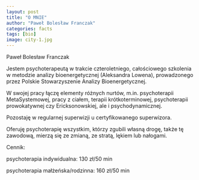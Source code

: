 ```yaml
---
layout: post
title: "O MNIE"
author: "Paweł Bolesław Franczak"
categories: facts
tags: [bio]
image: city-1.jpg
---
```


Paweł Bolesław Franczak

Jestem psychoterapeutą w trakcie czteroletniego, całościowego szkolenia w metodzie analizy bioenergetycznej (Aleksandra Lowena), prowadzonego przez Polskie Stowarzyszenie Analizy Bioenergetycznej.

W swojej pracy łączę elementy różnych nurtów, m.in. psychoterapii MetaSystemowej, pracy z ciałem, terapii krótkoterminowej, psychoterapii prowokatywnej czy Ericksonowskiej, ale i psychodynamicznej.

Pozostaję w regularnej superwizji u certyfikowanego superwizora.

Oferuję psychoterapię wszystkim, którzy zgubili własną drogę, także tę zawodową, mierzą się ze zmianą, ze stratą, lękiem lub nałogami.


Cennik:

psychoterapia indywidualna: 130 zł/50 min

psychoterapia małżeńska/rodzinna: 160 zł/50 min
